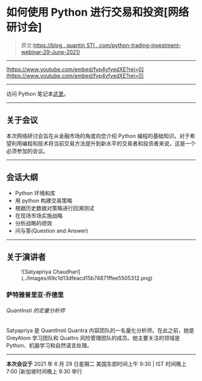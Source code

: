 # 如何使用 Python 进行交易和投资[网络研讨会]

> 原文:[https://blog . quantin STI . com/python-trading-investment-webinar-29-June-2021/](https://blog.quantinsti.com/python-trading-investment-webinar-29-june-2021/)

* * *

[https://www.youtube.com/embed/fvp4yfyedXE?rel=0](https://www.youtube.com/embed/fvp4yfyedXE?rel=0)

* * *

访问 Python 笔记本[这里](https://quantra.quantinsti.com/startCourseDetails?cid=136&section_no=4&unit_no=2&preview=true#course_type=paid&unit_type=Notebook)。

* * *

## 关于会议

本次网络研讨会旨在从金融市场的角度向您介绍 Python 编程的基础知识。对于希望利用编程和技术将当前交易方法提升到新水平的交易者和投资者来说，这是一个必须参加的会议。

* * *

## 会话大纲

*   Python 环境和库
*   用 python 构建交易策略
*   根据历史数据对策略进行回溯测试
*   在现场市场实施战略
*   分析战略的绩效
*   问与答(Question and Answer)

* * *

## 关于演讲者

<figure class="kg-card kg-image-card kg-width-full">![Satyapriya Chaudhari](../Images/69c1d13dfeacd15b74871ffee5505312.png)</figure>

### 萨特雅普里亚·乔德里

###### QuantInsti 的定量分析师

Satyapriya 是 QuantInsti Quantra 内容团队的一名量化分析师。在此之前，她是 GreyAtom 学习团队和 Quattro 风险管理团队的成员。她主要关注的领域是 Python、机器学习和自然语言处理。

* * *

**本次会议于**
2021 年 6 月 29 日星期二
美国东部时间上午 9:30 | IST 时间晚上 7:00 |新加坡时间晚上 9:30 举行